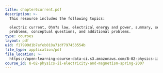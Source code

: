 ```yaml
---
title: chapter6current.pdf
description: >-
  This resource includes the following topics:

  electric current, Ohm?s law, electrical energy and power, summary, solved
  problems, conceptual questions, and additional problems.
type: courses
layout: pdf
uid: f17999d1b7efeb010a71df797453554b
file_type: application/pdf
file_location: >-
  https://open-learning-course-data-ci.s3.amazonaws.com/8-02-physics-ii-electricity-and-magnetism-spring-2007/f17999d1b7efeb010a71df797453554b_chapter6current.pdf
course_id: 8-02-physics-ii-electricity-and-magnetism-spring-2007
---
```

